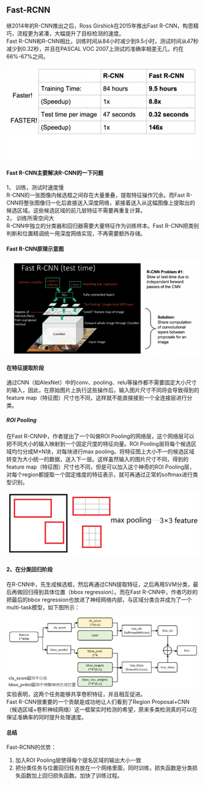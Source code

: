 ## Fast-RCNN

继2014年的R-CNN推出之后，Ross Girshick在2015年推出Fast R-CNN，构思精巧，流程更为紧凑，大幅提升了目标检测的速度。  
Fast R-CNN和R-CNN相比，训练时间从84小时减少到9.5小时，测试时间从47秒减少到0.32秒，并且在PASCAL VOC 2007上测试的准确率相差无几，约在66%-67%之间。

![](/assets/RCNN_FastRCNN_time_Compare.png)

#### Fast R-CNN主要解决R-CNN的一下问题

1， 训练，测试时速度慢  
R-CNN的一张图像内候选框之间存在大量重叠，提取特征操作冗余。而Fast R-CNN将整张图像归一化后直接送入深度网络，紧接着送入从这幅图像上提取出的候选区域。这些候选区域的前几层特征不需要再重复计算。  
2， 训练所需空间大  
R-CNN中独立的分类器和回归器需要大量特征作为训练样本。Fast R-CNN把类别判断和位置精调统一用深度网络实现，不再需要额外存储。

#### Fast R-CNN原理示意图

![](/assets/Fast_RCNN_Principle.png)

#### 在特征提取阶段

通过CNN（如AlexNet）中的conv、pooling、relu等操作都不需要固定大小尺寸的输入，因此，在原始图片上执行这些操作后，输入图片尺寸不同将会导致得到的feature map（特征图）尺寸也不同，这样就不能直接接到一个全连接层进行分类。

##### ROI Pooling

在Fast R-CNN中，作者提出了一个叫做ROI Pooling的网络层，这个网络层可以把不同大小的输入映射到一个固定尺度的特征向量。ROI Pooling层将每个候选区域均匀分成M×N块，对每块进行max pooling。将特征图上大小不一的候选区域转变为大小统一的数据，送入下一层。这样虽然输入的图片尺寸不同，得到的feature map（特征图）尺寸也不同，但是可以加入这个神奇的ROI Pooling层，对每个region都提取一个固定维度的特征表示，就可再通过正常的softmax进行类型识别。

![](/assets/Fast_RCNN_ROI_Pooling.png)

#### 2、在分类回归阶段

在R-CNN中，先生成候选框，然后再通过CNN提取特征，之后再用SVM分类，最后再做回归得到具体位置（bbox regression）。而在Fast R-CNN中，作者巧妙的把最后的bbox regression也放进了神经网络内部，与区域分类合并成为了一个multi-task模型，如下图所示：

![](/assets/FASTRCNN_bbox_regression.png)  
实验表明，这两个任务能够共享卷积特征，并且相互促进。  
Fast R-CNN很重要的一个贡献是成功地让人们看到了Region Proposal+CNN（候选区域+卷积神经网络）这一框架实时检测的希望，原来多类检测真的可以在保证准确率的同时提升处理速度。

#### 总结

Fast-RCNN的优势：  
1. 加入ROI Pooling层使得每个提名区域的输出大小一致  
2. 把分类任务与位置回归任务放在一个网络里面，同时训练，损失函数是分类损失函数加上回归损失函数。加快了训练过程。


